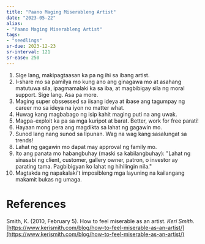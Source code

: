 ```yaml
---
title: "Paano Maging Miserableng Artist"
date: "2023-05-22"
alias:
- "Paano Maging Miserableng Artist"
tags:
- "seedlings"
sr-due: 2023-12-23
sr-interval: 121
sr-ease: 250
---
```


1. Sige lang, makipagtaasan ka pa ng ihi sa ibang artist.
2. I-share mo sa pamilya mo kung ano ang ginagawa mo at asahang matutuwa sila, ipagmamalaki ka sa iba, at magbibigay sila ng moral support. Sige lang. Asa pa more.
3. Maging super obssessed sa iisang ideya at ibase ang tagumpay ng career mo sa ideya na iyon no matter what.
4. Huwag kang magbabago ng isip kahit maging puti na ang uwak.
5. Magpa-exploit ka pa sa mga kuripot at barat. Better, work for free parati!
6. Hayaan mong pera ang magdikta sa lahat ng gagawin mo.
7. Sunod lang nang sunod sa lipunan. Wag na wag kang sasalungat sa trends!
8. Lahat ng gagawin mo dapat may approval ng family mo.
9. Ito ang panata mo habangbuhay (maski sa kabilangbuhay): "Lahat ng sinasabi ng client, customer, gallery owner, patron, o investor ay parating tama. Pagbibigyan ko lahat ng hihilingin nila."
10. Magtakda ng napakalaki't imposibleng mga layuning na kailangang makamit bukas ng umaga.

# References

Smith, K. (2010, February 5). How to feel miserable as an artist. _Keri Smith_. [https://www.kerismith.com/blog/how-to-feel-miserable-as-an-artist/](https://www.kerismith.com/blog/how-to-feel-miserable-as-an-artist/)